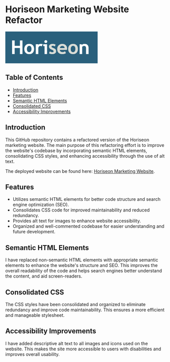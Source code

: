 # Horiseon Marketing Website Refactor

![Horiseon Logo](Assets/images/horiseon-logo.png)

## Table of Contents

- [Introduction](#introduction)
- [Features](#features)
- [Semantic HTML Elements](#semantic-html-elements)
- [Consolidated CSS](#consolidated-css)
- [Accessibility Improvements](#accessibility-improvements)

## Introduction

This GitHub repository contains a refactored version of the Horiseon marketing website. The main purpose of this refactoring effort is to improve the website's codebase by incorporating semantic HTML elements, consolidating CSS styles, and enhancing accessibility through the use of alt text.

The deployed website can be found here: [Horiseon Marketing Website](https://example.com/original-horiseon-website).

## Features

- Utilizes semantic HTML elements for better code structure and search engine optimization (SEO).
- Consolidates CSS code for improved maintainability and reduced redundancy.
- Provides alt text for images to enhance website accessibility.
- Organized and well-commented codebase for easier understanding and future development.

## Semantic HTML Elements
I have replaced non-semantic HTML elements with appropriate semantic elements to enhance the website's structure and SEO. This improves the overall readability of the code and helps search engines better understand the content, and aid screen-readers.

## Consolidated CSS
The CSS styles have been consolidated and organized to eliminate redundancy and improve code maintainability. This ensures a more efficient and manageable stylesheet.

## Accessibility Improvements
I have added descriptive alt text to all images and icons used on the website. This makes the site more accessible to users with disabilities and improves overall usability.
